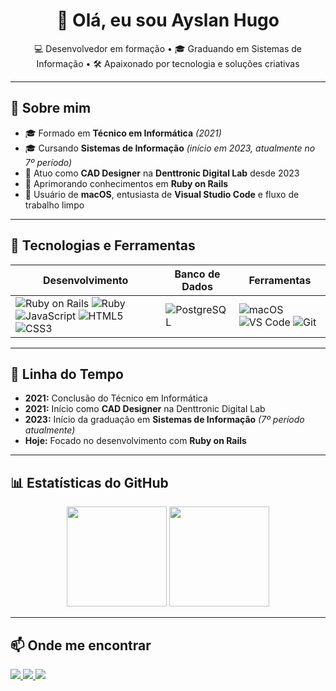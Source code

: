 <h1 align="center">👋 Olá, eu sou Ayslan Hugo</h1>

<p align="center">
  💻 Desenvolvedor em formação • 🎓 Graduando em Sistemas de Informação • 🛠 Apaixonado por tecnologia e soluções criativas
</p>

---

## 📖 Sobre mim
- 🎓 Formado em **Técnico em Informática** *(2021)*
- 🎓 Cursando **Sistemas de Informação** *(início em 2023, atualmente no 7º período)*
- 💼 Atuo como **CAD Designer** na **Denttronic Digital Lab** desde 2023
- 🚀 Aprimorando conhecimentos em **Ruby on Rails**
- 🍏 Usuário de **macOS**, entusiasta de **Visual Studio Code** e fluxo de trabalho limpo

---

## 🚀 Tecnologias e Ferramentas

| Desenvolvimento | Banco de Dados | Ferramentas |
| --------------- | -------------- | ----------- |
| ![Ruby on Rails](https://img.shields.io/badge/Ruby_on_Rails-D30001?style=for-the-badge&logo=ruby-on-rails&logoColor=white) ![Ruby](https://img.shields.io/badge/Ruby-CC342D?style=for-the-badge&logo=ruby&logoColor=white) ![JavaScript](https://img.shields.io/badge/JavaScript-F7E017?style=for-the-badge&logo=javascript&logoColor=black) ![HTML5](https://img.shields.io/badge/HTML5-E34F26?style=for-the-badge&logo=html5&logoColor=white) ![CSS3](https://img.shields.io/badge/CSS3-1572B6?style=for-the-badge&logo=css3&logoColor=white) | ![PostgreSQL](https://img.shields.io/badge/PostgreSQL-336791?style=for-the-badge&logo=postgresql&logoColor=white) | ![macOS](https://img.shields.io/badge/macOS-000000?style=for-the-badge&logo=apple&logoColor=white) ![VS Code](https://img.shields.io/badge/Visual_Studio_Code-007ACC?style=for-the-badge&logo=visual-studio-code&logoColor=white) ![Git](https://img.shields.io/badge/Git-F05033?style=for-the-badge&logo=git&logoColor=white) |

---

## 📅 Linha do Tempo

- **2021:** Conclusão do Técnico em Informática  
- **2021:** Início como **CAD Designer** na Denttronic Digital Lab  
- **2023:** Início da graduação em **Sistemas de Informação** *(7º período atualmente)*  
- **Hoje:** Focado no desenvolvimento com **Ruby on Rails**

---

## 📊 Estatísticas do GitHub

<p align="center">
  <img src="https://github-readme-stats.vercel.app/api?username=ayslanhugo&show_icons=true&theme=tokyonight" height="160"/>
  <img src="https://github-readme-stats.vercel.app/api/top-langs/?username=ayslanhugo&layout=compact&theme=tokyonight" height="160"/>
</p>

---

## 📫 Onde me encontrar
<p align="left">
  <a href="https://github.com/ayslanhugo" target="_blank">
    <img src="https://img.shields.io/badge/GitHub-000000?style=for-the-badge&logo=github&logoColor=white"/>
  </a>
  <a href="https://www.linkedin.com/in/ayslanhugo" target="_blank">
    <img src="https://img.shields.io/badge/LinkedIn-0077B5?style=for-the-badge&logo=linkedin&logoColor=white"/>
  </a>
  <a href="https://www.instagram.com/ayslan.hugoo/" target="_blank">
    <img src="https://img.shields.io/badge/Instagram-8134AF?style=for-the-badge&logo=instagram&logoColor=white"/>
  </a>
</p>
